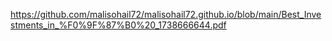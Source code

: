 https://github.com/malisohail72/malisohail72.github.io/blob/main/Best_Investments_in_%F0%9F%87%B0%20_1738666644.pdf
